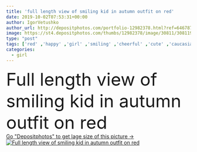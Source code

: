 ```yaml
---
title: 'full length view of smiling kid in autumn outfit on red'
date: 2019-10-02T07:53:31+00:00
author: IgorVetushko
author_url: http://depositphotos.com/portfolio-12982378.html?ref=64678756
image: https://st4.depositphotos.com/thumbs/12982378/image/30811/308119728/api_thumb_450.jpg?forcejpeg=true
type: "post"
tags: ['red' ,'happy' ,'girl' ,'smiling' ,'cheerful' ,'cute' ,'caucasian' ,'smile' ,'child' ,'european' ,'style' ,'childhood' ,'kid' ,'fashion' ,'emotion' ,'adorable' ,'stylish' ,'emotional' ,'trendy' ,'Jeans' ,'casual' ,'fashionable' ,'looking at camera' ,'one person' ,'Studio Shot' ,'full length view' ,'autumn outfit' ]
categories: 
  - girl
---
```

<div aling="center">
            <font size="60"> Full length view of smiling kid in autumn outfit on red</font>   
</div>
<div>
    <a href='https://depositphotos.com/308119728/stock-photo-full-length-view-smiling-kid.html?ref=64678756' target=_blank > Go "Depositphotos" to get lage size of this picture ->
        <img href='https://depositphotos.com/308119728/stock-photo-full-length-view-smiling-kid.html?ref=64678756' src='https://st4.depositphotos.com/12982378/30811/i/950/depositphotos_308119728-stock-photo-full-length-view-smiling-kid.jpg?forcejpeg=true' alt='Full length view of smiling kid in autumn outfit on red' >
    </a>
</div>
